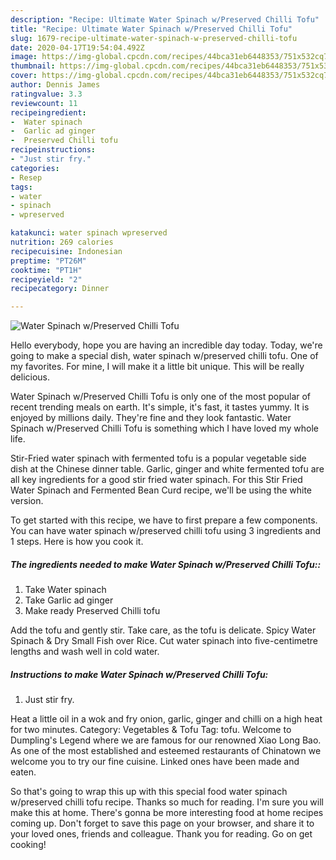 ```yaml
---
description: "Recipe: Ultimate Water Spinach w/Preserved Chilli Tofu"
title: "Recipe: Ultimate Water Spinach w/Preserved Chilli Tofu"
slug: 1679-recipe-ultimate-water-spinach-w-preserved-chilli-tofu
date: 2020-04-17T19:54:04.492Z
image: https://img-global.cpcdn.com/recipes/44bca31eb6448353/751x532cq70/water-spinach-wpreserved-chilli-tofu-recipe-main-photo.jpg
thumbnail: https://img-global.cpcdn.com/recipes/44bca31eb6448353/751x532cq70/water-spinach-wpreserved-chilli-tofu-recipe-main-photo.jpg
cover: https://img-global.cpcdn.com/recipes/44bca31eb6448353/751x532cq70/water-spinach-wpreserved-chilli-tofu-recipe-main-photo.jpg
author: Dennis James
ratingvalue: 3.3
reviewcount: 11
recipeingredient:
-  Water spinach
-  Garlic ad ginger
-  Preserved Chilli tofu
recipeinstructions:
- "Just stir fry."
categories:
- Resep
tags:
- water
- spinach
- wpreserved

katakunci: water spinach wpreserved
nutrition: 269 calories
recipecuisine: Indonesian
preptime: "PT26M"
cooktime: "PT1H"
recipeyield: "2"
recipecategory: Dinner

---
```



![Water Spinach w/Preserved Chilli Tofu](https://img-global.cpcdn.com/recipes/44bca31eb6448353/751x532cq70/water-spinach-wpreserved-chilli-tofu-recipe-main-photo.jpg)

Hello everybody, hope you are having an incredible day today. Today, we're going to make a special dish, water spinach w/preserved chilli tofu. One of my favorites. For mine, I will make it a little bit unique. This will be really delicious.

Water Spinach w/Preserved Chilli Tofu is only one of the most popular of recent trending meals on earth. It's simple, it's fast, it tastes yummy. It is enjoyed by millions daily. They're fine and they look fantastic. Water Spinach w/Preserved Chilli Tofu is something which I have loved my whole life.

Stir-Fried water spinach with fermented tofu is a popular vegetable side dish at the Chinese dinner table. Garlic, ginger and white fermented tofu are all key ingredients for a good stir fried water spinach. For this Stir Fried Water Spinach and Fermented Bean Curd recipe, we&#39;ll be using the white version.


To get started with this recipe, we have to first prepare a few components. You can have water spinach w/preserved chilli tofu using 3 ingredients and 1 steps. Here is how you cook it.

##### The ingredients needed to make Water Spinach w/Preserved Chilli Tofu::

1. Take  Water spinach
1. Take  Garlic ad ginger
1. Make ready  Preserved Chilli tofu


Add the tofu and gently stir. Take care, as the tofu is delicate. Spicy Water Spinach &amp; Dry Small Fish over Rice. Cut water spinach into five-centimetre lengths and wash well in cold water. 

##### Instructions to make Water Spinach w/Preserved Chilli Tofu:

1. Just stir fry.


Heat a little oil in a wok and fry onion, garlic, ginger and chilli on a high heat for two minutes. Category: Vegetables &amp; Tofu Tag: tofu. Welcome to Dumpling&#39;s Legend where we are famous for our renowned Xiao Long Bao. As one of the most established and esteemed restaurants of Chinatown we welcome you to try our fine cuisine. Linked ones have been made and eaten. 

So that's going to wrap this up with this special food water spinach w/preserved chilli tofu recipe. Thanks so much for reading. I'm sure you will make this at home. There's gonna be more interesting food at home recipes coming up. Don't forget to save this page on your browser, and share it to your loved ones, friends and colleague. Thank you for reading. Go on get cooking!
